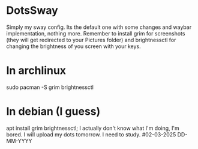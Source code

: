 # DotsSway
Simply my sway config. Its the default one with some changes and waybar implementation, nothing more.
Remember to install grim for screenshots (they will get redirected to your Pictures folder) and brightnessctl for changing the brightness of you screen with your keys.
# In archlinux
  sudo pacman -S grim brightnessctl
# In debian (I guess)
  apt install grim brightnessctl;
I actually don't know what I'm doing, I'm bored.
I will upload my dots tomorrow. I need to study. #02-03-2025 DD-MM-YYYY
